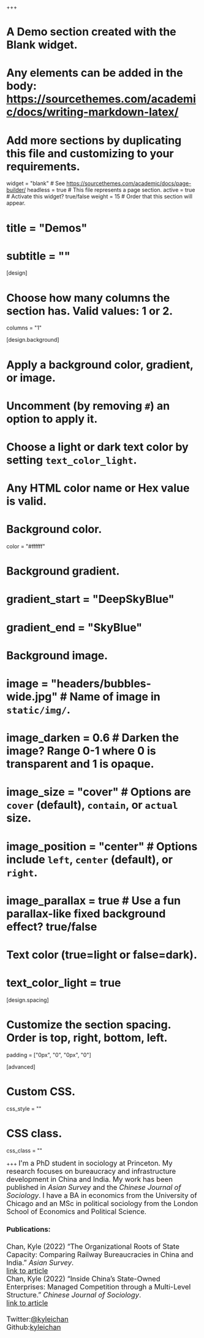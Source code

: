 +++
# A Demo section created with the Blank widget.
# Any elements can be added in the body: https://sourcethemes.com/academic/docs/writing-markdown-latex/
# Add more sections by duplicating this file and customizing to your requirements.

widget = "blank"  # See https://sourcethemes.com/academic/docs/page-builder/
headless = true  # This file represents a page section.
active = true  # Activate this widget? true/false
weight = 15  # Order that this section will appear.

# title = "Demos"
# subtitle = ""

[design]
  # Choose how many columns the section has. Valid values: 1 or 2.
  columns = "1"

[design.background]
  # Apply a background color, gradient, or image.
  #   Uncomment (by removing `#`) an option to apply it.
  #   Choose a light or dark text color by setting `text_color_light`.
  #   Any HTML color name or Hex value is valid.

  # Background color.
   color = "#ffffff"

  # Background gradient.
  # gradient_start = "DeepSkyBlue"
  # gradient_end = "SkyBlue"

  # Background image.
  # image = "headers/bubbles-wide.jpg"  # Name of image in `static/img/`.
  # image_darken = 0.6  # Darken the image? Range 0-1 where 0 is transparent and 1 is opaque.
  # image_size = "cover"  #  Options are `cover` (default), `contain`, or `actual` size.
  # image_position = "center"  # Options include `left`, `center` (default), or `right`.
  # image_parallax = true  # Use a fun parallax-like fixed background effect? true/false

  # Text color (true=light or false=dark).
  # text_color_light = true

[design.spacing]
  # Customize the section spacing. Order is top, right, bottom, left.
  padding = ["0px", "0", "0px", "0"]

[advanced]
 # Custom CSS. 
 css_style = ""

 # CSS class.
 css_class = ""

+++
<font size=4>I'm a PhD student in sociology at Princeton. My research focuses on bureaucracy and infrastructure development in China and India. My work has been published in *Asian Survey* and the *Chinese Journal of Sociology*. I have a BA in economics from the University of Chicago and an MSc in political sociology from the London School of Economics and Political Science.
#### Publications:
Chan, Kyle (2022) “The Organizational Roots of State Capacity: Comparing Railway Bureaucracies in China and India.” *Asian Survey*.</br>[link to article](https://online.ucpress.edu/as/article/doi/10.1525/as.2022.1720395/192939/The-Organizational-Roots-of-State)</br>
Chan, Kyle (2022) “Inside China’s State-Owned Enterprises: Managed Competition through a Multi-Level Structure.” *Chinese Journal of Sociology*.</br>[link to article](https://journals.sagepub.com/doi/full/10.1177/2057150X221123388)</br></br>
Twitter:[@kyleichan](https://twitter.com/kyleichan)</br>
Github:[kyleichan](https://github.com/kyleichan)</font>